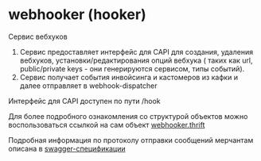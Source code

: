 # webhooker (hooker)

Сервис вебхуков

1. Сервис предоставляет интерфейс для CAPI для создания, удаления вебхуков, установки/редактирования опций вебхука (
   таких как url, public/private keys - они генерируются сервисом, типы событий).
2. Сервис получает события инвойсинга и кастомеров из кафки и далее отправляет в webhook-dispatcher

Интерфейс для CAPI доступен по пути /hook

Для более подробного ознакомления со структурой объектов можно воспользоваться ссылкой на сам
объект [webhooker.thrift][1]

Подробная информация по протоколу отправки сообщений мерчантам описана в [swagger-спецификации][2]

[1]: https://github.com/valitydev/damsel/blob/master/proto/webhooker.thrift

[2]: https://github.com/valitydev/swag-webhook-events
